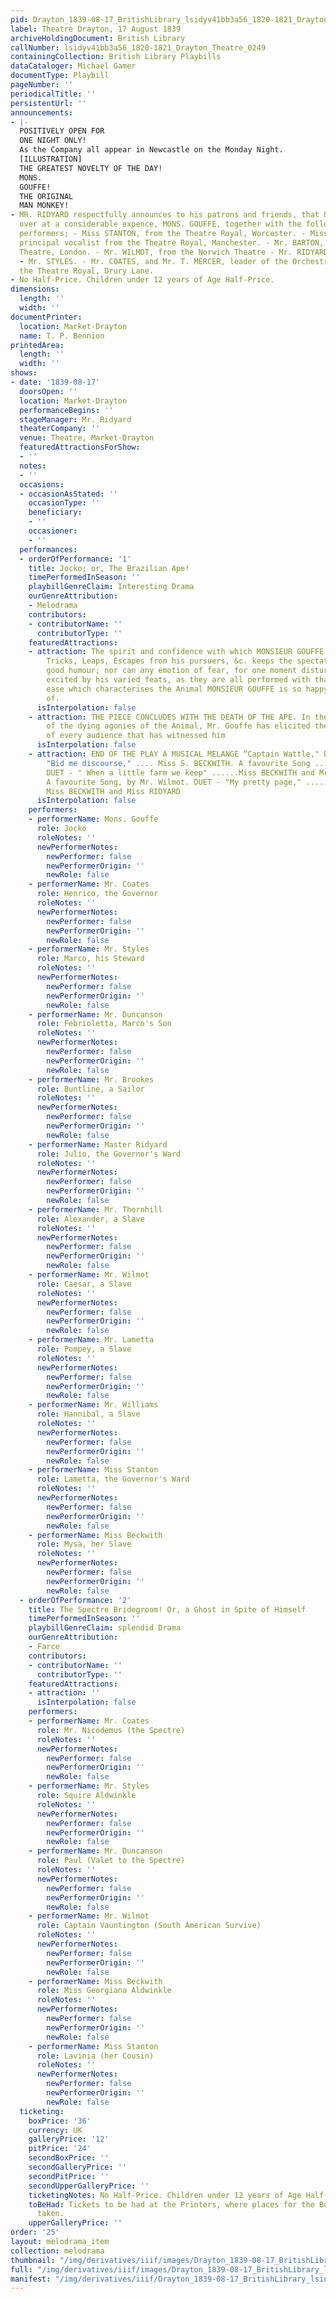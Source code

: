 ```yaml
---
pid: Drayton_1839-08-17_BritishLibrary_lsidyv41bb3a56_1820-1821_Drayton_Theatre_0249
label: Theatre Drayton, 17 August 1839
archiveHoldingDocument: British Library
callNumber: lsidyv41bb3a56_1820-1821_Drayton_Theatre_0249
containingCollection: British Library Playbills
dataCataloger: Michael Gamer
documentType: Playbill
pageNumber: ''
periodicalTitle: ''
persistentUrl: ''
announcements:
- |-
  POSITIVELY OPEN FOR
  ONE NIGHT ONLY!
  As the Company all appear in Newcastle on the Monday Night.
  [ILLUSTRATION]
  THE GREATEST NOVELTY OF THE DAY!
  MONS.
  GOUFFE!
  THE ORIGINAL
  MAN MONKEY!
- MR. RIDYARD respectfully announces to his patrons and friends, that he has brought
  over at a considerable expence, MONS. GOUFFE, together with the following talented
  performers; - Miss STANTON, from the Theatre Royal, Worcester. - Miss S. BECKWITH,
  principal vocalist from the Theatre Royal, Manchester. - Mr. BARTON, from the Surry
  Theatre, London. - Mr. WILMOT, from the Norwich Theatre - Mr. RIDYARD. - Mr. DUNCANSON.
  - Mr. STYLES. - Mr. COATES, and Mr. T. MERCER, leader of the Orchestra, late of
  the Theatre Royal, Drury Lane.
- No Half-Price. Children under 12 years of Age Half-Price.
dimensions:
  length: ''
  width: ''
documentPrinter:
  location: Market-Drayton
  name: T. P. Bennion
printedArea:
  length: ''
  width: ''
shows:
- date: '1839-08-17'
  doorsOpen: ''
  location: Market-Drayton
  performanceBegins: ''
  stageManager: Mr. Ridyard
  theaterCompany: ''
  venue: Theatre, Market-Drayton
  featuredAttractionsForShow:
  - ''
  notes:
  - ''
  occasions:
  - occasionAsStated: ''
    occasionType: ''
    beneficiary:
    - ''
    occasioner:
    - ''
  performances:
  - orderOfPerformance: '1'
    title: Jocko; or, The Brazilian Ape!
    timePerformedInSeason: ''
    playbillGenreClaim: Interesting Drama
    ourGenreAttribution:
    - Melodrama
    contributors:
    - contributorName: ''
      contributorType: ''
    featuredAttractions:
    - attraction: The spirit and confidence with which MONSIEUR GOUFFE performs his
        Tricks, Leaps, Escapes from his pursuers, &c. keeps the spectator in constant
        good humour; nor can any emotion of fear, for one moment disturb the pleasure
        excited by his varied feats, as they are all performed with that apparent
        ease which characterises the Animal MONSIEUR GOUFFE is so happy in his imitation
        of.
      isInterpolation: false
    - attraction: THE PIECE CONCLUDES WITH THE DEATH OF THE APE. In the exhibition
        of the dying agonies of the Animal, Mr. Gouffe has elicited the warmest approbation
        of every audience that has witnessed him
      isInterpolation: false
    - attraction: END OF THE PLAY A MUSICAL MELANGE “Captain Wattle," by Mr. STYLES.
        "Bid me discourse," .... Miss S. BECKWITH. A favourite Song .... Mr. BARTON.
        DUET - " When a little farm we keep" ......Miss BECKWITH and Mr. RIDYARD,
        A favourite Song, by Mr. Wilmot. DUET - "My pretty page," .................
        Miss BECKWITH and Miss RIDYARD
      isInterpolation: false
    performers:
    - performerName: Mons. Gouffe
      role: Jocko
      roleNotes: ''
      newPerformerNotes:
        newPerformer: false
        newPerformerOrigin: ''
        newRole: false
    - performerName: Mr. Coates
      role: Henrico, the Governor
      roleNotes: ''
      newPerformerNotes:
        newPerformer: false
        newPerformerOrigin: ''
        newRole: false
    - performerName: Mr. Styles
      role: Marco, his Steward
      roleNotes: ''
      newPerformerNotes:
        newPerformer: false
        newPerformerOrigin: ''
        newRole: false
    - performerName: Mr. Duncanson
      role: Febrioletta, Marco's Son
      roleNotes: ''
      newPerformerNotes:
        newPerformer: false
        newPerformerOrigin: ''
        newRole: false
    - performerName: Mr. Brookes
      role: Buntline, a Sailor
      roleNotes: ''
      newPerformerNotes:
        newPerformer: false
        newPerformerOrigin: ''
        newRole: false
    - performerName: Master Ridyard
      role: Julio, the Governor's Ward
      roleNotes: ''
      newPerformerNotes:
        newPerformer: false
        newPerformerOrigin: ''
        newRole: false
    - performerName: Mr. Thornhill
      role: Alexander, a Slave
      roleNotes: ''
      newPerformerNotes:
        newPerformer: false
        newPerformerOrigin: ''
        newRole: false
    - performerName: Mr. Wilmot
      role: Caesar, a Slave
      roleNotes: ''
      newPerformerNotes:
        newPerformer: false
        newPerformerOrigin: ''
        newRole: false
    - performerName: Mr. Lametta
      role: Pompey, a Slave
      roleNotes: ''
      newPerformerNotes:
        newPerformer: false
        newPerformerOrigin: ''
        newRole: false
    - performerName: Mr. Williams
      role: Hannibal, a Slave
      roleNotes: ''
      newPerformerNotes:
        newPerformer: false
        newPerformerOrigin: ''
        newRole: false
    - performerName: Miss Stanton
      role: Lametta, the Governor's Ward
      roleNotes: ''
      newPerformerNotes:
        newPerformer: false
        newPerformerOrigin: ''
        newRole: false
    - performerName: Miss Beckwith
      role: Mysa, her Slave
      roleNotes: ''
      newPerformerNotes:
        newPerformer: false
        newPerformerOrigin: ''
        newRole: false
  - orderOfPerformance: '2'
    title: The Spectre Bridegroom! Or, a Ghost in Spite of Himself
    timePerformedInSeason: ''
    playbillGenreClaim: splendid Drama
    ourGenreAttribution:
    - Farce
    contributors:
    - contributorName: ''
      contributorType: ''
    featuredAttractions:
    - attraction: ''
      isInterpolation: false
    performers:
    - performerName: Mr. Coates
      role: Mr. Nicodemus (the Spectre)
      roleNotes: ''
      newPerformerNotes:
        newPerformer: false
        newPerformerOrigin: ''
        newRole: false
    - performerName: Mr. Styles
      role: Squire Aldwinkle
      roleNotes: ''
      newPerformerNotes:
        newPerformer: false
        newPerformerOrigin: ''
        newRole: false
    - performerName: Mr. Duncanson
      role: Paul (Valet to the Spectre)
      roleNotes: ''
      newPerformerNotes:
        newPerformer: false
        newPerformerOrigin: ''
        newRole: false
    - performerName: Mr. Wilmot
      role: Captain Vauntington (South American Survive)
      roleNotes: ''
      newPerformerNotes:
        newPerformer: false
        newPerformerOrigin: ''
        newRole: false
    - performerName: Miss Beckwith
      role: Miss Georgiana Aldwinkle
      roleNotes: ''
      newPerformerNotes:
        newPerformer: false
        newPerformerOrigin: ''
        newRole: false
    - performerName: Miss Stanton
      role: Lavinia (her Cousin)
      roleNotes: ''
      newPerformerNotes:
        newPerformer: false
        newPerformerOrigin: ''
        newRole: false
  ticketing:
    boxPrice: '36'
    currency: UK
    galleryPrice: '12'
    pitPrice: '24'
    secondBoxPrice: ''
    secondGalleryPrice: ''
    secondPitPrice: ''
    secondUpperGalleryPrice: ''
    ticketingNotes: No Half-Price. Children under 12 years of Age Half-Price.
    toBeHad: Tickets to be had at the Printers, where places for the Boxes may be
      taken.
    upperGalleryPrice: ''
order: '25'
layout: melodrama_item
collection: melodrama
thumbnail: "/img/derivatives/iiif/images/Drayton_1839-08-17_BritishLibrary_lsidyv41bb3a56_1820-1821_Drayton_Theatre_0249/full/250,/0/default.jpg"
full: "/img/derivatives/iiif/images/Drayton_1839-08-17_BritishLibrary_lsidyv41bb3a56_1820-1821_Drayton_Theatre_0249/full/1140,/0/default.jpg"
manifest: "/img/derivatives/iiif/Drayton_1839-08-17_BritishLibrary_lsidyv41bb3a56_1820-1821_Drayton_Theatre_0249/manifest.json"
---
```


